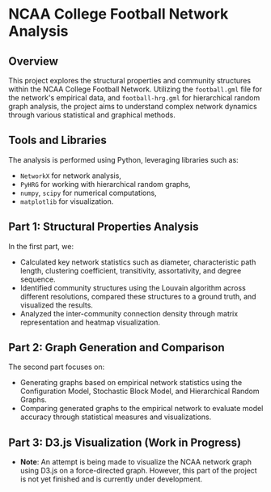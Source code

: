 # NCAA College Football Network Analysis

## Overview
This project explores the structural properties and community structures within the NCAA College Football Network. Utilizing the `football.gml` file for the network's empirical data, and `football-hrg.gml` for hierarchical random graph analysis, the project aims to understand complex network dynamics through various statistical and graphical methods.

## Tools and Libraries
The analysis is performed using Python, leveraging libraries such as:
- `NetworkX` for network analysis,
- `PyHRG` for working with hierarchical random graphs,
- `numpy`, `scipy` for numerical computations,
- `matplotlib` for visualization.

## Part 1: Structural Properties Analysis
In the first part, we:
- Calculated key network statistics such as diameter, characteristic path length, clustering coefficient, transitivity, assortativity, and degree sequence.
- Identified community structures using the Louvain algorithm across different resolutions, compared these structures to a ground truth, and visualized the results.
- Analyzed the inter-community connection density through matrix representation and heatmap visualization.

## Part 2: Graph Generation and Comparison
The second part focuses on:
- Generating graphs based on empirical network statistics using the Configuration Model, Stochastic Block Model, and Hierarchical Random Graphs.
- Comparing generated graphs to the empirical network to evaluate model accuracy through statistical measures and visualizations.

## Part 3: D3.js Visualization (Work in Progress)
- **Note**: An attempt is being made to visualize the NCAA network graph using D3.js on a force-directed graph. However, this part of the project is not yet finished and is currently under development.
